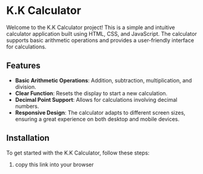# K.K Calculator

Welcome to the K.K Calculator project! This is a simple and intuitive calculator application built using HTML, CSS, and JavaScript. The calculator supports basic arithmetic operations and provides a user-friendly interface for calculations.

## Features

- **Basic Arithmetic Operations**: Addition, subtraction, multiplication, and division.
- **Clear Function**: Resets the display to start a new calculation.
- **Decimal Point Support**: Allows for calculations involving decimal numbers.
- **Responsive Design**: The calculator adapts to different screen sizes, ensuring a great experience on both desktop and mobile devices.

## Installation

To get started with the K.K Calculator, follow these steps:

1. copy this link into your browser
   
